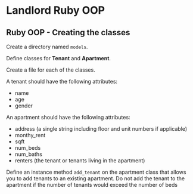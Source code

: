 # Landlord Ruby OOP

## Ruby OOP - Creating the classes

Create a directory named `models`.

Define classes for __Tenant__ and __Apartment__.

Create a file for each of the classes.

A tenant should have the following attributes:

* name
* age
* gender

An apartment should have the following attributes:

* address (a single string including floor and unit numbers if applicable)
* monthy_rent
* sqft
* num_beds
* num_baths
* renters (the tenant or tenants living in the apartment)

Define an instance method `add_tenant` on the apartment class that allows you
to add tenants to an existing apartment. Do not add the tenant to the apartment
if the number of tenants would exceed the number of beds
